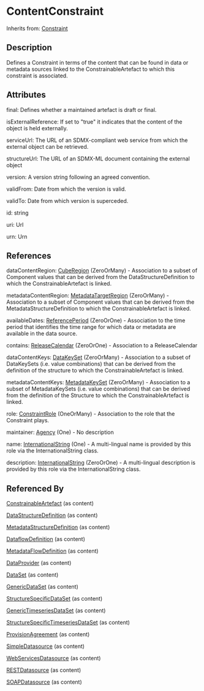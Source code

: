 
# ContentConstraint

Inherits from: [Constraint](Constraint.md)



## Description

Defines a Constraint in terms of the content that can be found in data or metadata sources linked to the ConstrainableArtefact to which this constraint is associated.


## Attributes

final: Defines whether a maintained artefact is draft or final.

isExternalReference: If set to "true" it indicates that the content of the object is held externally. 

serviceUrl: The URL of an SDMX-compliant web service from which the external object can be retrieved.

structureUrl: The URL of an SDMX-ML document containing the external object

version: A version string following an agreed convention.

validFrom: Date from which the version is valid.

validTo: Date from which version is superceded.

id: string

uri: Url

urn: Urn



## References

dataContentRegion: [CubeRegion](CubeRegion.md) (ZeroOrMany) - Association to a subset of Component values that can be derived from the DataStructureDefinition to which the ConstrainableArtefact is linked.

metadataContentRegion: [MetadataTargetRegion](MetadataTargetRegion.md) (ZeroOrMany) - Association to a subset of Component values that can be derived from the MetadataStructureDefinition to which the ConstrainableArtefact is linked.

availableDates: [ReferencePeriod](ReferencePeriod.md) (ZeroOrOne) - Association to the time period that identifies the time range for which data or metadata are available in the data source.

contains: [ReleaseCalendar](ReleaseCalendar.md) (ZeroOrOne) - Association to a ReleaseCalendar

dataContentKeys: [DataKeySet](DataKeySet.md) (ZeroOrMany) - Association to a subset of DataKeySets (i.e. value combinations) that can be derived from the definition of the structure to which the ConstrainableArtefact is linked.

metadataContentKeys: [MetadataKeySet](MetadataKeySet.md) (ZeroOrMany) - Association to a subset of MetadataKeySets (i.e. value combinations) that can be derived from the definition of the Structure to which the ConstrainableArtefact is linked.

role: [ConstraintRole](ConstraintRole.md) (OneOrMany) - Association to the role that the Constraint plays.

maintainer: [Agency](../OrganisationSchemes/Agency.md) (One) - No description

name: [InternationalString](../Base/InternationalString.md) (One) - A multi-lingual name is provided by this role via the InternationalString class.

description: [InternationalString](../Base/InternationalString.md) (ZeroOrOne) - A multi-lingual description is provided by this role via the InternationalString class.



## Referenced By

[ConstrainableArtefact](ConstrainableArtefact.md) (as content)

[DataStructureDefinition](../DataStructureDefinitions/DataStructureDefinition.md) (as content)

[MetadataStructureDefinition](../MetadataStructureDefinitions/MetadataStructureDefinition.md) (as content)

[DataflowDefinition](../DataStructureDefinitions/DataflowDefinition.md) (as content)

[MetadataFlowDefinition](../MetadataStructureDefinitions/MetadataFlowDefinition.md) (as content)

[DataProvider](../OrganisationSchemes/DataProvider.md) (as content)

[DataSet](../DataStructureDefinitions/DataSet.md) (as content)

[GenericDataSet](../DataStructureDefinitions/GenericDataSet.md) (as content)

[StructureSpecificDataSet](../DataStructureDefinitions/StructureSpecificDataSet.md) (as content)

[GenericTimeseriesDataSet](../DataStructureDefinitions/GenericTimeseriesDataSet.md) (as content)

[StructureSpecificTimeseriesDataSet](../DataStructureDefinitions/StructureSpecificTimeseriesDataSet.md) (as content)

[ProvisionAgreement](../DataProvisioning/ProvisionAgreement.md) (as content)

[SimpleDatasource](../DataProvisioning/SimpleDatasource.md) (as content)

[WebServicesDatasource](../DataProvisioning/WebServicesDatasource.md) (as content)

[RESTDatasource](../DataProvisioning/RESTDatasource.md) (as content)

[SOAPDatasource](../DataProvisioning/SOAPDatasource.md) (as content)



